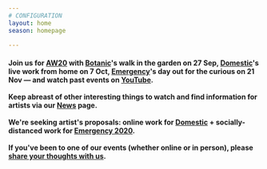 ```yaml
---
# CONFIGURATION
layout: home
season: homepage

---
```

#### Join us for [AW20](/current/2020-autumnwinter) with [Botanic](/current/2020-autumnwinter/botanic)'s walk in the garden on 27 Sep, [Domestic](/current/2020-domestic)'s live work from home on 7 Oct, [Emergency](/current/2020-emergency)'s day out for the curious on 21 Nov — and watch past events on <a href="http://bit.ly/YTwarnmcr" target="_blank">YouTube</a>.<br><br>Keep abreast of other interesting things to watch and find information for artists via our [News](/news) page.<br><br>We're seeking artist's proposals: online work for [Domestic](/hab/domestic) + socially-distanced work for [Emergency 2020](/hab/emergency).<br><br>If you've been to one of our events (whether online or in person), please <a href="http://bit.ly/warnmcrfeedback" target="_blank">share your thoughts with us</a>.

